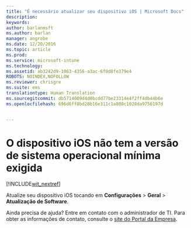 ```yaml
---
title: "É necessário atualizar seu dispositivo iOS | Microsoft Docs"
description: 
keywords: 
author: barlanmsft
ms.author: barlan
manager: angrobe
ms.date: 12/20/2016
ms.topic: article
ms.prod: 
ms.service: microsoft-intune
ms.technology: 
ms.assetid: ab3242d9-1063-4356-a3ac-6f0d8fe379e4
ROBOTS: NOINDEX,NOFOLLOW
ms.reviewer: chrisgre
ms.suite: ems
translationtype: Human Translation
ms.sourcegitcommit: db5714009d4d0bcdd77be23314e4f2ff4db44b6e
ms.openlocfilehash: 696d6ff8bd28b16e311c1a800c1028da9756197d


---
```



# <a name="ios-device-doesnt-have-the-required-minimum-operating-system-version"></a>O dispositivo iOS não tem a versão de sistema operacional mínima exigida

[!INCLUDE[wit_nextref](../includes/end-user-os-update-guidance.md)]

Atualize seu dispositivo iOS tocando em **Configurações** > **Geral** > **Atualização de Software**.

Ainda precisa de ajuda? Entre em contato com o administrador de TI. Para obter as informações de contato, consulte o [site do Portal da Empresa](http://portal.manage.microsoft.com).



<!--HONumber=Dec16_HO3-->


